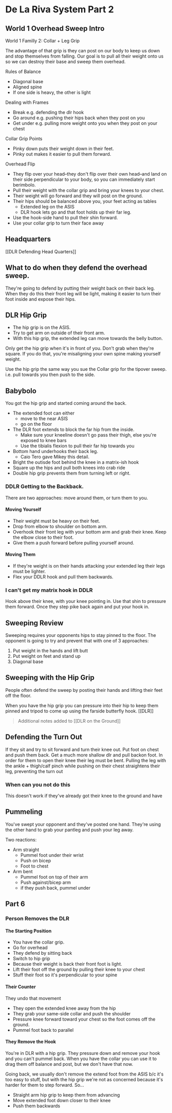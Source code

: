# De La Riva System Part 2

## World 1 Overhead Sweep Intro
World 1 Familly 2: Collar + Leg Grip

The advantage of that grip is they can post on our body to keep us down and stop themselves from falling. Our goal is to pull all their weight onto us so we can destroy their base and sweep them overhead. 

Rules of Balance
* Diagonal base
* Aligned spine
* If one side is heavy, the other is light

Dealing with Frames
* Break e.g. defending the dlr hook
* Go around e.g. pushing their hips back when they post on you
* Get under e.g. pulling more weight onto you when they post on your chest

Collar Grip Points
* Pinky down puts their weight down in their feet. 
* Pinky out makes it easier to pull them forward.

Overhead Flip
* They flip over your head–they don't flip over their own head–and land on their side perpendicular to your body, so you can immediately start berimbolo.
* Pull their weight with the collar grip and bring your knees to your chest.
* Their weight will go forward and they will post on the ground.
* Their hips should be balanced above you, your feet acting as tables
	* Extended leg on the ASIS
	* DLR hook lets go and that foot holds up their far leg.
* Use the hook-side hand to pull their shin forward.
* Use your collar grip to turn their face away

## Headquarters

[[DLR Defending Head Quarters]]

## What to do when they defend the overhead sweep. 

They're going to defend by putting their weight back on their back leg. When they do this their front leg will be light, making it easier to turn their foot inside and expose their hips. 

## DLR Hip Grip
* The hip grip is on the ASIS.
* Try to get arm on outside of their front arm. 
* With this hip grip, the extended leg can move towards the belly button. 

Only get the hip grip when it's in front of you. Don't grab when they're square. If you do that, you're misaligning your own spine making yourself weight. 

Use the hip grip the same way you sue the Collar grip for the tipover sweep. i.e. pull towards you then push to the side. 

## Babybolo

You got the hip grip and started coming around the back. 
* The extended foot can either 
	* move to the near ASIS
	* go on the floor
* The DLR foot extends to block the far hip from the inside.
	* Make sure your kneeline doesn't go pass their thigh, else you're exposed to knee bars
	* Use the tibialis flexion to pull their far hip towards you
* Bottom hand underhooks their back leg.
	* Caio Tero gave Mikey this detail. 
* Bright the outisde foot behind the knee in a matrix-ish hook
* Square up the hips and pull both knees into crab ride
* Double hip grip prevents them from turning left or right.

### DDLR Getting to the Backback.
There are two approaches: move around them, or turn them to you. 

#### Moving Yourself
* Their weight must be heavy on their feet.
* Drop from elbow to shoulder on bottom arm. 
* Overhook their front leg with your bottom arm and grab their knee. Keep the elbow close to their foot. 
* Give them a push forward before pulling yourself around.

#### Moving Them

* If they're weight is on their hands attacking your extended leg their legs must be lighter.
* Flex your DDLR hook and pull them backwards.
 
### I can't get my matrix hook in DDLR

Hook above their knee, with your knee pointing in. Use that shin to pressure them forward. Once they step pike back again and put your hook in. 

## Sweeping Review

Sweeping requires your opponents hips to stay pinned to the floor. The opponent is going to try and prevent that with one of 3 approaches:
1. Put weight in the hands and lift butt
2. Put weight on feet and stand up
3. Diagonal base

## Sweeping with the Hip Grip

People often defend the sweep by posting their hands and lifting their feet off the floor.

When you have the hip grip you can pressure into their hip to keep them pinned and tripod to come up using the farside butterfly hook. [[DLR]]

> Additional notes added to [[DLR on the Ground]]

## Defending the Turn Out

If they sit and try to sit forward and turn their knee out.
Put foot on chest and push them back.
Get a much more shallow dlr and pull backon foot.
In order for them to open their knee their leg must be bent.
Pulling the leg with the ankle + thigh/calf pinch while pushing on their chest straightens their leg, preventing the turn out

### When can you not do this

This doesn't work if they've already got their knee to the ground and have 

## Pummeling
You've swept your opponent and they've posted one hand. They're using the other hand to grab your pantleg and push your leg away.

Two reactions:
* Arm straight
	* Pummel foot under their wrist
	* Push on bicep
	* Foot to chest
* Arm bent
	* Pummel foot on top of their arm
	* Push against/bicep arm
	* if they push back, pummel under
	
## Part 6
### Person Removes the DLR
#### The Starting Position
* You have the collar grip.
* Go for overhead
* They defend by sitting back
* Switch to hip grip
* Because their weight is back their front foot is light.
* Lift their foot off the ground by pulling their knee to your chest
* Stuff their foot so it's perpendicular to your spine

#### Their Counter
They undo that movement
* They open the extended knee away from the hip
* They grab your same-side collar and push the shoulder
* Pressure knee forward toward your chest so the foot comes off the ground.
* Pummel foot back to parallel

#### They Remove the Hook
You're in DLR with a hip grip. They pressure down and remove your hook and you can't pummel back. When you have the collar you can use it to drag them off balance and post, but we don't have that now.

Going back, we usually don't remove the extend foot from the ASIS b/c it's too easy to stuff, but with the hip grip we're not as concerned because it's harder for them to step forward. So...
* Straight arm hip grip to keep them from advancing
* Move extended foot down closer to their knee
* Push them backwards
